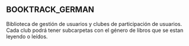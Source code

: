 ## BOOKTRACK_GERMAN 

Biblioteca de gestión de usuarios y clubes de participación de usuarios.
Cada club podrá tener subcarpetas con el género de libros que se estan leyendo o leídos.
